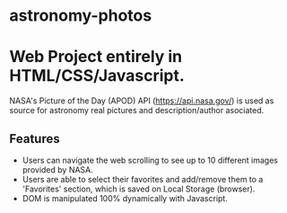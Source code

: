 # astronomy-photos

# Web Project entirely in HTML/CSS/Javascript.
NASA's Picture of the Day (APOD) API (https://api.nasa.gov/) is used as source for astronomy real pictures and description/author asociated.

## Features
- Users can navigate the web scrolling to see up to 10 different images provided by NASA.
- Users are able to select their favorites and add/remove them to a 'Favorites' section, which is saved on Local Storage (browser).
- DOM is manipulated 100% dynamically with Javascript.
